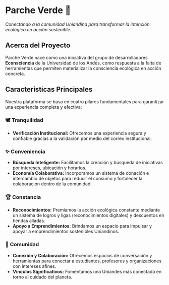 # Parche Verde 🌿

*Conectando a la comunidad Uniandina para transformar la intención ecológica en acción sostenible.*

## **Acerca del Proyecto**

Parche Verde nace como una iniciativa del grupo de desarrolladores **Econsciencia** de la Universidad de los Andes, como respuesta a la falta de herramientas que permiten materializar la consciencia ecológica en acción concreta.

## **Características Principales**

Nuestra plataforma se basa en cuatro pilares fundamentales para garantizar una experiencia completa y efectiva:

### 🕊️ **Tranquilidad**

  * **Verificación Institucional:** Ofrecemos una experiencia segura y confiable gracias a la validación por medio del correo institucional.

### ✨ **Conveniencia**

  * **Búsqueda Inteligente:** Facilitamos la creación y búsqueda de iniciativas por intereses, ubicación y horarios.
  * **Economía Colaborativa:** Incorporamos un sistema de donación e intercambio de objetos para reducir el consumo y fortalecer la colaboración dentro de la comunidad.

### 🏆 **Constancia**

  * **Reconocimientos:** Premiamos la acción ecológica constante mediante un sistema de logros y ligas (reconocimientos digitales) y descuentos en tiendas aliadas.
  * **Apoyo a Emprendimientos:** Brindamos un espacio para impulsar y apoyar a emprendimientos sostenibles Uniandinos.

### 👥 **Comunidad**

  * **Conexión y Colaboración:** Ofrecemos espacios de conversación y herramientas para conectar a estudiantes, profesores y organizaciones con intereses afines.
  * **Vínculos Significativos:** Fomentamos una Uniandes más conectada en torno al cuidado del planeta.

